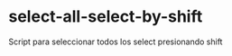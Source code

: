 select-all-select-by-shift
==========================

Script para seleccionar todos los select presionando shift
